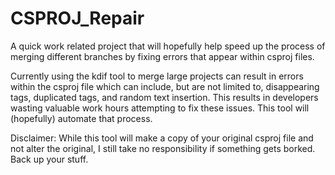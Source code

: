 # CSPROJ_Repair
A quick work related project that will hopefully help speed up the process of merging different branches by fixing errors that appear within csproj files. 

Currently using the kdif tool to merge large projects can result in errors within the csproj file which can include, but are not limited to, disappearing tags, duplicated tags, and random text insertion. This results in developers wasting valuable work hours attempting to fix these issues. This tool will (hopefully) automate that process.

Disclaimer: While this tool will make a copy of your original csproj file and not alter the original, I still take no responsibility if something gets borked. Back up your stuff. 
